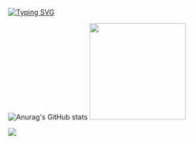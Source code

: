 <!-- [![Top Langs](https://github-readme-stats.vercel.app/api/top-langs/?username=wkdtldn&layout=compact)](https://github.com/delay-100/github-readme-stats) -->


[![Typing SVG](https://readme-typing-svg.demolab.com?font=Kalam&size=35&pause=3000&color=F7E0A5&center=true&vCenter=true&repeat=true&random=false&width=435&lines=Hi+there%2C+I'm+siwoo;Nice+to+meet+you)](https://git.io/typing-svg)

![Anurag's GitHub stats](https://github-readme-stats.vercel.app/api?username=wkdtldn&show_icons=true&theme=merko)
<a href="https://github.com/imysh578"><img style="height:195px" src="https://github-readme-stats.vercel.app/api/top-langs/?username=wkdtldn&layout=compact&theme=nord&hide_border=true" /></a> 

![](https://raw.githubusercontent.com/wkdtldn/github-stats/master/generated/overview.svg#gh-dark-mode-only)
<!--
**wkdtldn/wkdtldn** is a ✨ _special_ ✨ repository because its `README.md` (this file) appears on your GitHub profile.

Here are some ideas to get you started:

- 🔭 I’m currently working on ...
- 🌱 I’m currently learning ...
- 👯 I’m looking to collaborate on ...
- 🤔 I’m looking for help with ...
- 💬 Ask me about ...
- 📫 How to reach me: ...
- 😄 Pronouns: ...
- ⚡ Fun fact: ...
-->
